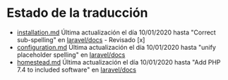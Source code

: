 # Estado de la traducción

- [installation.md](https://github.com/StydeNet/laravel-spanish-docs/blob/6.0_press/docs/installation.md) Última actualización el día 10/01/2020 hasta "Correct sub-spelling" en [laravel/docs](https://github.com/laravel/docs/commits/6.x/installation.md) - Revisado [x]
- [configuration.md](https://github.com/StydeNet/laravel-spanish-docs/blob/6.0_press/docs/configuration.md) Última actualización el día 10/01/2020 hasta "unify placeholder spelling" en [laravel/docs](https://github.com/laravel/docs/commits/6.x/configuration.md)
- [homestead.md](https://github.com/StydeNet/laravel-spanish-docs/blob/6.0_press/docs/homestead.md) Última actualización el día 10/01/2020 hasta "Add PHP 7.4 to included software" en [laravel/docs](https://github.com/laravel/docs/commits/6.x/homestead.md)